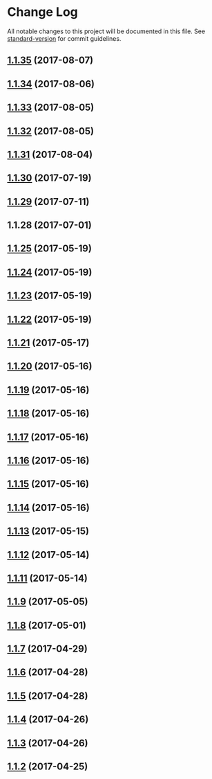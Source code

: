 # Change Log

All notable changes to this project will be documented in this file. See [standard-version](https://github.com/conventional-changelog/standard-version) for commit guidelines.

<a name="1.1.35"></a>
## [1.1.35](https://github.com/ChronoBank/SmartContracts/compare/v1.1.34...v1.1.35) (2017-08-07)



<a name="1.1.34"></a>
## [1.1.34](https://github.com/ChronoBank/SmartContracts/compare/v1.1.33...v1.1.34) (2017-08-06)



<a name="1.1.33"></a>
## [1.1.33](https://github.com/ChronoBank/SmartContracts/compare/v1.1.32...v1.1.33) (2017-08-05)



<a name="1.1.32"></a>
## [1.1.32](https://github.com/ChronoBank/SmartContracts/compare/v1.1.31...v1.1.32) (2017-08-05)



<a name="1.1.31"></a>
## [1.1.31](https://github.com/ChronoBank/SmartContracts/compare/v1.1.30...v1.1.31) (2017-08-04)



<a name="1.1.30"></a>
## [1.1.30](https://github.com/ChronoBank/SmartContracts/compare/v1.1.29...v1.1.30) (2017-07-19)



<a name="1.1.29"></a>
## [1.1.29](https://github.com/ChronoBank/SmartContracts/compare/v1.1.28...v1.1.29) (2017-07-11)



<a name="1.1.28"></a>
## 1.1.28 (2017-07-01)



<a name="1.1.25"></a>
## [1.1.25](https://github.com/Mikefluff/SmartContracts/compare/v1.1.24...v1.1.25) (2017-05-19)



<a name="1.1.24"></a>
## [1.1.24](https://github.com/Mikefluff/SmartContracts/compare/v1.1.23...v1.1.24) (2017-05-19)



<a name="1.1.23"></a>
## [1.1.23](https://github.com/Mikefluff/SmartContracts/compare/v1.1.22...v1.1.23) (2017-05-19)



<a name="1.1.22"></a>
## [1.1.22](https://github.com/Mikefluff/SmartContracts/compare/v1.1.21...v1.1.22) (2017-05-19)



<a name="1.1.21"></a>
## [1.1.21](https://github.com/Mikefluff/SmartContracts/compare/v1.1.20...v1.1.21) (2017-05-17)



<a name="1.1.20"></a>
## [1.1.20](https://github.com/Mikefluff/SmartContracts/compare/v1.1.19...v1.1.20) (2017-05-16)



<a name="1.1.19"></a>
## [1.1.19](https://github.com/Mikefluff/SmartContracts/compare/v1.1.18...v1.1.19) (2017-05-16)



<a name="1.1.18"></a>
## [1.1.18](https://github.com/Mikefluff/SmartContracts/compare/v1.1.17...v1.1.18) (2017-05-16)



<a name="1.1.17"></a>
## [1.1.17](https://github.com/Mikefluff/SmartContracts/compare/v1.1.16...v1.1.17) (2017-05-16)



<a name="1.1.16"></a>
## [1.1.16](https://github.com/Mikefluff/SmartContracts/compare/v1.1.15...v1.1.16) (2017-05-16)



<a name="1.1.15"></a>
## [1.1.15](https://github.com/Mikefluff/SmartContracts/compare/v1.1.14...v1.1.15) (2017-05-16)



<a name="1.1.14"></a>
## [1.1.14](https://github.com/Mikefluff/SmartContracts/compare/v1.1.13...v1.1.14) (2017-05-16)



<a name="1.1.13"></a>
## [1.1.13](https://github.com/Mikefluff/SmartContracts/compare/v1.1.12...v1.1.13) (2017-05-15)



<a name="1.1.12"></a>
## [1.1.12](https://github.com/Mikefluff/SmartContracts/compare/v1.1.11...v1.1.12) (2017-05-14)



<a name="1.1.11"></a>
## [1.1.11](https://github.com/Mikefluff/SmartContracts/compare/v1.1.9...v1.1.11) (2017-05-14)



<a name="1.1.9"></a>
## [1.1.9](https://github.com/Mikefluff/SmartContracts/compare/v1.1.8...v1.1.9) (2017-05-05)



<a name="1.1.8"></a>
## [1.1.8](https://github.com/Mikefluff/SmartContracts/compare/v1.1.7...v1.1.8) (2017-05-01)



<a name="1.1.7"></a>
## [1.1.7](https://github.com/Mikefluff/SmartContracts/compare/v1.1.6...v1.1.7) (2017-04-29)



<a name="1.1.6"></a>
## [1.1.6](https://github.com/Mikefluff/SmartContracts/compare/v1.1.5...v1.1.6) (2017-04-28)



<a name="1.1.5"></a>
## [1.1.5](https://github.com/Mikefluff/SmartContracts/compare/v1.1.4...v1.1.5) (2017-04-28)



<a name="1.1.4"></a>
## [1.1.4](https://github.com/Mikefluff/SmartContracts/compare/v1.1.3...v1.1.4) (2017-04-26)



<a name="1.1.3"></a>
## [1.1.3](https://github.com/Mikefluff/SmartContracts/compare/v1.1.2...v1.1.3) (2017-04-26)



<a name="1.1.2"></a>
## [1.1.2](https://github.com/Mikefluff/SmartContracts/compare/v1.0.9...v1.1.2) (2017-04-25)
